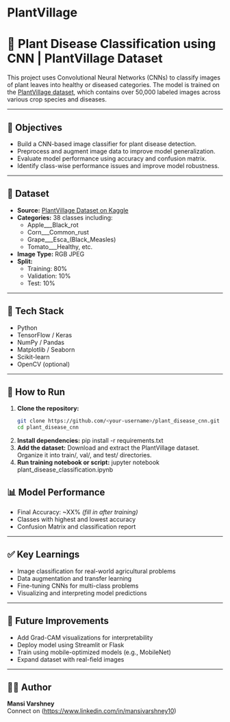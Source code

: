 # PlantVillage
# 🌿 Plant Disease Classification using CNN | PlantVillage Dataset

This project uses Convolutional Neural Networks (CNNs) to classify images of plant leaves into healthy or diseased categories. The model is trained on the [PlantVillage dataset](https://www.kaggle.com/datasets/emmarex/plantdisease), which contains over 50,000 labeled images across various crop species and diseases.

---

## 🧠 Objectives

- Build a CNN-based image classifier for plant disease detection.
- Preprocess and augment image data to improve model generalization.
- Evaluate model performance using accuracy and confusion matrix.
- Identify class-wise performance issues and improve model robustness.

---

## 📁 Dataset

- **Source:** [PlantVillage Dataset on Kaggle](https://www.kaggle.com/datasets/emmarex/plantdisease)
- **Categories:** 38 classes including:
  - Apple___Black_rot
  - Corn___Common_rust
  - Grape___Esca_(Black_Measles)
  - Tomato___Healthy, etc.
- **Image Type:** RGB JPEG
- **Split:**
  - Training: 80%
  - Validation: 10%
  - Test: 10%

---

## 🔧 Tech Stack

- Python
- TensorFlow / Keras
- NumPy / Pandas
- Matplotlib / Seaborn
- Scikit-learn
- OpenCV (optional)

---

## 🚀 How to Run

1. **Clone the repository:**
   ```bash
   git clone https://github.com/<your-username>/plant_disease_cnn.git
   cd plant_disease_cnn

2. **Install dependencies:**
   pip install -r requirements.txt
3. **Add the dataset:**
   Download and extract the PlantVillage dataset.
   Organize it into train/, val/, and test/ directories.
4. **Run training notebook or script:**
   jupyter notebook plant_disease_classification.ipynb

## 📊 Model Performance

- Final Accuracy: ~XX% _(fill in after training)_
- Classes with highest and lowest accuracy
- Confusion Matrix and classification report

---

## ✅ Key Learnings

- Image classification for real-world agricultural problems
- Data augmentation and transfer learning
- Fine-tuning CNNs for multi-class problems
- Visualizing and interpreting model predictions

---

## 🧠 Future Improvements

- Add Grad-CAM visualizations for interpretability
- Deploy model using Streamlit or Flask
- Train using mobile-optimized models (e.g., MobileNet)
- Expand dataset with real-field images

---

## 🧑‍💻 Author

**Mansi Varshney**  
Connect on (https://www.linkedin.com/in/mansivarshney10)

